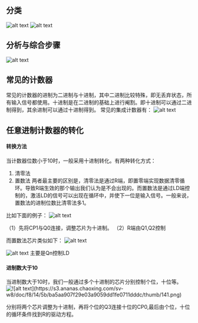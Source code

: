 ## 分类
![alt text](https://s3.ananas.chaoxing.com/sv-w8/doc/f8/14/5b/ba5aa907f29e03a9059dd1fe0711dddc/thumb/73.png)
![alt text](https://s3.ananas.chaoxing.com/sv-w8/doc/f8/14/5b/ba5aa907f29e03a9059dd1fe0711dddc/thumb/74.png)

## 分析与综合步骤
![alt text](https://s3.ananas.chaoxing.com/sv-w8/doc/f8/14/5b/ba5aa907f29e03a9059dd1fe0711dddc/thumb/75.png)

## 常见的计数器
常见的计数器的进制为二进制与十进制，其中二进制比较特殊，即无丢弃状态，所有输入信号都使用。十进制是在二进制的基础上进行阉割。即十进制可以通过二进制得到，其余进制可以通过十进制得到。
常见的集成计数器有：
![alt text](https://s3.ananas.chaoxing.com/sv-w8/doc/f8/14/5b/ba5aa907f29e03a9059dd1fe0711dddc/thumb/135.png)

## 任意进制计数器的转化
#### 转换方法
当计数器位数小于10时，一般采用十进制转化。有两种转化方式：
1. 清零法
2. 置数法
两者最主要的区别是，清零法是通过R端，即置零端实现数据清零循环。导致R端生效的那个输出我们认为是不会出现的。而置数法是通过LD端控制的，激活LD的信号可以出现在循环中，并使下一位是输入信号。一般来说，置数法的进制位数比清零法多1。


比如下面的例子：
![alt text](https://s3.ananas.chaoxing.com/sv-w8/doc/f8/14/5b/ba5aa907f29e03a9059dd1fe0711dddc/thumb/138.png)

（1）先将CP1与Q0连接，调整芯片为十进制。
（2）R端由Q1,Q2控制

而置数法芯片类似如下：
![alt text](https://s3.ananas.chaoxing.com/sv-w8/doc/f8/14/5b/ba5aa907f29e03a9059dd1fe0711dddc/thumb/147.png)

![alt text](https://s3.ananas.chaoxing.com/sv-w8/doc/f8/14/5b/ba5aa907f29e03a9059dd1fe0711dddc/thumb/150.png)
主要是Qn控制LD

#### 进制数大于10
当进制数大于10时，我们一般通过多个十进制的芯片分别控制个位，十位等。
![!\[alt text\](https://s3.ananas.chaoxing.com/sv-w8/doc/f8/14/5b/ba5aa907f29e03a9059dd1fe0711dddc/thumb/141.png)](https://s3.ananas.chaoxing.com/sv-w8/doc/f8/14/5b/ba5aa907f29e03a9059dd1fe0711dddc/thumb/142.png)

分别将两个芯片调整为十进制，再将个位的Q3连接十位的CP0,最后由个位，十位的循环条件找到R的驱动方程。